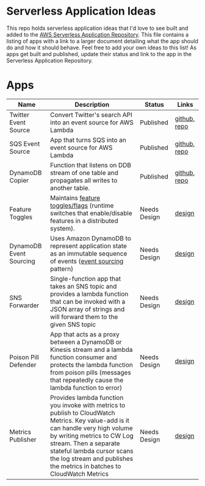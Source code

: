 # Serverless Application Ideas

This repo holds serverless application ideas that I'd love to see built and added to the [AWS Serverless Application Repository](https://aws.amazon.com/serverless/serverlessrepo/). This file contains a listing of apps with a link to a larger document detailing what the app should do and how it should behave. Feel free to add your own ideas to this list! As apps get built and published, update their status and link to the app in the Serverless Application Repository.

# Apps

| Name | Description | Status | Links |
|------|-------------|--------|-------|
| Twitter Event Source | Convert Twitter's search API into an event source for AWS Lambda | Published | [github](https://github.com/awslabs/aws-serverless-twitter-event-source), [repo](https://serverlessrepo.aws.amazon.com/applications/arn:aws:serverlessrepo:us-east-1:077246666028:applications~aws-serverless-twitter-event-source) |
| SQS Event Source | App that turns SQS into an event source for AWS Lambda | Published | [github](https://github.com/awslabs/aws-serverless-sqs-event-source), [repo](https://serverlessrepo.aws.amazon.com/applications/arn:aws:serverlessrepo:us-east-1:077246666028:applications~aws-serverless-sqs-event-source) |
| DynamoDB Copier | Function that listens on DDB stream of one table and propagates all writes to another table. | Published | [github](https://github.com/jlhood/ddb-copier), [repo](https://serverlessrepo.aws.amazon.com/applications/arn:aws:serverlessrepo:us-east-1:277187709615:applications~ddb-copier) |
| Feature Toggles | Maintains [feature toggles/flags](https://martinfowler.com/articles/feature-toggles.html) (runtime switches that enable/disable features in a distributed system). | Needs Design | [design](https://github.com/jlhood/serverless-app-ideas/blob/master/design/feature-toggles.md) |
| DynamoDB Event Sourcing | Uses Amazon DynamoDB to represent application state as an immutable sequence of events ([event sourcing](https://martinfowler.com/eaaDev/EventSourcing.html) pattern) | Needs Design | [design](https://github.com/jlhood/serverless-app-ideas/blob/master/design/dynamodb-event-sourcing.md) |
| SNS Forwarder | Single-function app that takes an SNS topic and provides a lambda function that can be invoked with a JSON array of strings and will forward them to the given SNS topic | Needs Design | [design](https://github.com/jlhood/serverless-app-ideas/blob/master/design/sns-forwarder.md) |
| Poison Pill Defender | App that acts as a proxy between a DynamoDB or Kinesis stream and a lambda function consumer and protects the lambda function from poison pills (messages that repeatedly cause the lambda function to error) | Needs Design | [design](https://github.com/jlhood/serverless-app-ideas/blob/master/design/poison-pill-defender.md) |
| Metrics Publisher | Provides lambda function you invoke with metrics to publish to CloudWatch Metrics. Key value-add is it can handle very high volume by writing metrics to CW Log stream. Then a separate stateful lambda cursor scans the log stream and publishes the metrics in batches to CloudWatch Metrics | Needs Design | [design](https://github.com/jlhood/serverless-app-ideas/blob/master/design/metrics-publisher.md) |
